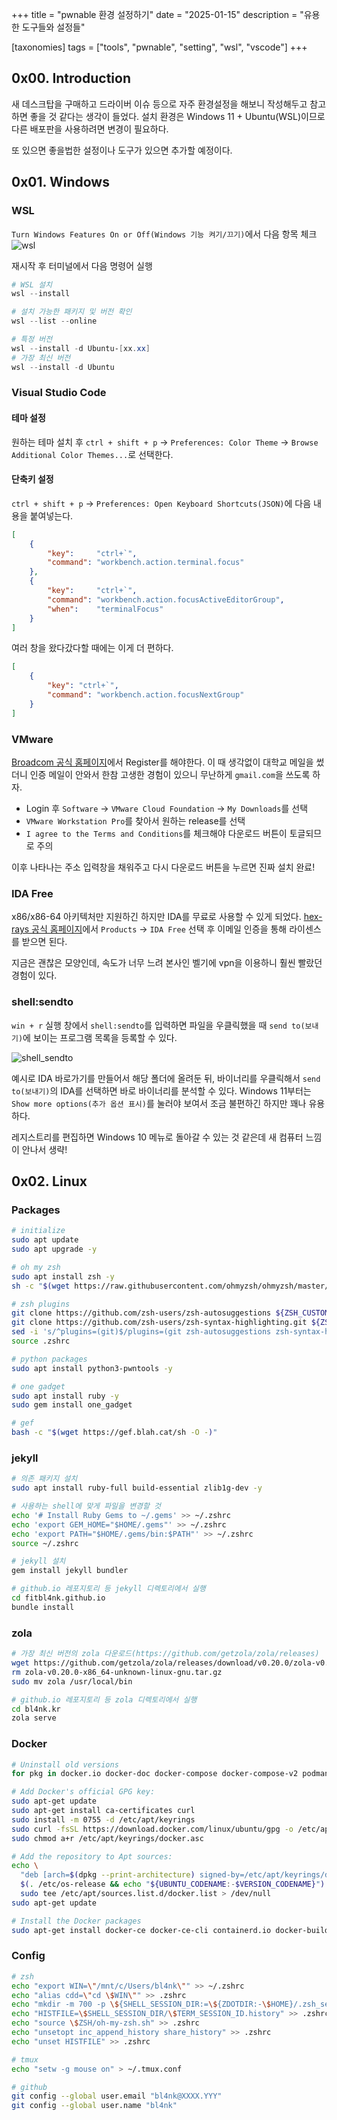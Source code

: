 +++
title = "pwnable 환경 설정하기"
date = "2025-01-15"
description = "유용한 도구들와 설정들"

[taxonomies]
tags = ["tools", "pwnable", "setting", "wsl", "vscode"]
+++

## 0x00. Introduction
새 데스크탑을 구매하고 드라이버 이슈 등으로 자주 환경설정을 해보니 작성해두고 참고하면 좋을 것 같다는 생각이 들었다.
설치 환경은 Windows 11 + Ubuntu(WSL)이므로 다른 배포판을 사용하려면 변경이 필요하다.

또 있으면 좋을법한 설정이나 도구가 있으면 추가할 예정이다.


## 0x01. Windows
### WSL
`Turn Windows Features On or Off(Windows 기능 켜기/끄기)`에서 다음 항목 체크
![wsl](https://github.com/user-attachments/assets/8cb36560-c5a5-43e1-8a4d-cbae336fdf34)

재시작 후 터미널에서 다음 명령어 실행

``` powershell
# WSL 설치
wsl --install

# 설치 가능한 패키지 및 버전 확인
wsl --list --online

# 특정 버전
wsl --install -d Ubuntu-[xx.xx]
# 가장 최신 버전
wsl --install -d Ubuntu
```

### Visual Studio Code
#### 테마 설정
원하는 테마 설치 후 `ctrl + shift + p` -> `Preferences: Color Theme` -> `Browse Additional Color Themes...`로 선택한다.

#### 단축키 설정
`ctrl + shift + p` -> `Preferences: Open Keyboard Shortcuts(JSON)`에 다음 내용을 붙여넣는다.

``` json
[
    {
        "key":     "ctrl+`",
        "command": "workbench.action.terminal.focus"
    },
    {
        "key":     "ctrl+`",
        "command": "workbench.action.focusActiveEditorGroup",
        "when":    "terminalFocus"
    }    
]
```

여러 창을 왔다갔다할 때에는 이게 더 편하다.

``` json
[
    {
        "key": "ctrl+`",
        "command": "workbench.action.focusNextGroup"
    }
]
```

### VMware
[Broadcom 공식 홈페이지](https://support.broadcom.com/)에서 Register를 해야한다.
이 때 생각없이 대학교 메일을 썼더니 인증 메일이 안와서 한참 고생한 경험이 있으니 무난하게 `gmail.com`을 쓰도록 하자.

- Login 후 `Software` -> `VMware Cloud Foundation` -> `My Downloads`를 선택
- `VMware Workstation Pro`를 찾아서 원하는 release를 선택
- `I agree to the Terms and Conditions`를 체크해야 다운로드 버튼이 토글되므로 주의

이후 나타나는 주소 입력창을 채워주고 다시 다운로드 버튼을 누르면 진짜 설치 완료!

### IDA Free
x86/x86-64 아키텍처만 지원하긴 하지만 IDA를 무료로 사용할 수 있게 되었다.
[hex-rays 공식 홈페이지](https://hex-rays.com/)에서 `Products` -> `IDA Free` 선택 후 이메일 인증을 통해 라이센스를 받으면 된다.

지금은 괜찮은 모양인데, 속도가 너무 느려 본사인 벨기에 vpn을 이용하니 훨씬 빨랐던 경험이 있다.

### shell:sendto
`win + r` 실행 창에서 `shell:sendto`를 입력하면 파일을 우클릭했을 때 `send to(보내기)`에 보이는 프로그램 목록을 등록할 수 있다.

![shell_sendto](https://github.com/user-attachments/assets/fd79c254-35f6-48cc-85d4-5a0d8dcc8332)

예시로 IDA 바로가기를 만들어서 해당 폴더에 올려둔 뒤, 바이너리를 우클릭해서 `send to(보내기)`의 IDA를 선택하면 바로 바이너리를 분석할 수 있다.
Windows 11부터는 `Show more options(추가 옵션 표시)`를 눌러야 보여서 조금 불편하긴 하지만 꽤나 유용하다.

레지스트리를 편집하면 Windows 10 메뉴로 돌아갈 수 있는 것 같은데 새 컴퓨터 느낌이 안나서 생략!


## 0x02. Linux
### Packages
``` bash
# initialize
sudo apt update
sudo apt upgrade -y

# oh my zsh
sudo apt install zsh -y
sh -c "$(wget https://raw.githubusercontent.com/ohmyzsh/ohmyzsh/master/tools/install.sh -O -)"

# zsh plugins
git clone https://github.com/zsh-users/zsh-autosuggestions ${ZSH_CUSTOM:-~/.oh-my-zsh/custom}/plugins/zsh-autosuggestions
git clone https://github.com/zsh-users/zsh-syntax-highlighting.git ${ZSH_CUSTOM:-~/.oh-my-zsh/custom}/plugins/zsh-syntax-highlighting
sed -i 's/^plugins=(git)$/plugins=(git zsh-autosuggestions zsh-syntax-highlighting)/' ~/.zshrc
source .zshrc

# python packages
sudo apt install python3-pwntools -y

# one gadget
sudo apt install ruby -y
sudo gem install one_gadget

# gef
bash -c "$(wget https://gef.blah.cat/sh -O -)"
```

### jekyll
``` bash
# 의존 패키지 설치
sudo apt install ruby-full build-essential zlib1g-dev -y

# 사용하는 shell에 맞게 파일을 변경할 것
echo '# Install Ruby Gems to ~/.gems' >> ~/.zshrc
echo 'export GEM_HOME="$HOME/.gems"' >> ~/.zshrc
echo 'export PATH="$HOME/.gems/bin:$PATH"' >> ~/.zshrc
source ~/.zshrc

# jekyll 설치
gem install jekyll bundler

# github.io 레포지토리 등 jekyll 디렉토리에서 실행
cd fitbl4nk.github.io
bundle install
```

### zola
``` bash
# 가장 최신 버전의 zola 다운로드(https://github.com/getzola/zola/releases)
wget https://github.com/getzola/zola/releases/download/v0.20.0/zola-v0.20.0-x86_64-unknown-linux-gnu.tar.gz
rm zola-v0.20.0-x86_64-unknown-linux-gnu.tar.gz
sudo mv zola /usr/local/bin

# github.io 레포지토리 등 zola 디렉토리에서 실행
cd bl4nk.kr
zola serve
```
### Docker
``` bash
# Uninstall old versions
for pkg in docker.io docker-doc docker-compose docker-compose-v2 podman-docker containerd runc; do sudo apt-get remove $pkg; done

# Add Docker's official GPG key:
sudo apt-get update
sudo apt-get install ca-certificates curl
sudo install -m 0755 -d /etc/apt/keyrings
sudo curl -fsSL https://download.docker.com/linux/ubuntu/gpg -o /etc/apt/keyrings/docker.asc
sudo chmod a+r /etc/apt/keyrings/docker.asc

# Add the repository to Apt sources:
echo \
  "deb [arch=$(dpkg --print-architecture) signed-by=/etc/apt/keyrings/docker.asc] https://download.docker.com/linux/ubuntu \
  $(. /etc/os-release && echo "${UBUNTU_CODENAME:-$VERSION_CODENAME}") stable" | \
  sudo tee /etc/apt/sources.list.d/docker.list > /dev/null
sudo apt-get update

# Install the Docker packages
sudo apt-get install docker-ce docker-ce-cli containerd.io docker-buildx-plugin docker-compose-plugin -y
```

### Config
``` bash
# zsh
echo "export WIN=\"/mnt/c/Users/bl4nk\"" >> ~/.zshrc
echo "alias cdd=\"cd \$WIN\"" >> .zshrc
echo "mkdir -m 700 -p \${SHELL_SESSION_DIR:=\${ZDOTDIR:-\$HOME}/.zsh_sessions}" >> .zshrc
echo "HISTFILE=\$SHELL_SESSION_DIR/\$TERM_SESSION_ID.history" >> .zshrc
echo "source \$ZSH/oh-my-zsh.sh" >> .zshrc
echo "unsetopt inc_append_history share_history" >> .zshrc
echo "unset HISTFILE" >> .zshrc

# tmux
echo "setw -g mouse on" > ~/.tmux.conf

# github
git config --global user.email "bl4nk@XXXX.YYY"
git config --global user.name "bl4nk"
```